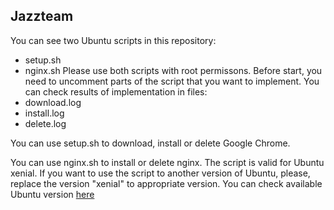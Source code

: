 ## Jazzteam

You can see two Ubuntu scripts in this repository:
- setup.sh
- nginx.sh
Please use both scripts with root permissons.
Before start, you need to uncomment parts of the script that you want to implement.
You can check results of implementation in files:
- download.log
- install.log
- delete.log

You can use setup.sh to download, install or delete Google Chrome.

You can use nginx.sh to install or delete nginx.
The script is valid for Ubuntu xenial. If you want to use the script to another version of Ubuntu, please, replace the version "xenial" to appropriate version.
You can check available Ubuntu version [here](https://nginx.org/ru/linux_packages.html)
